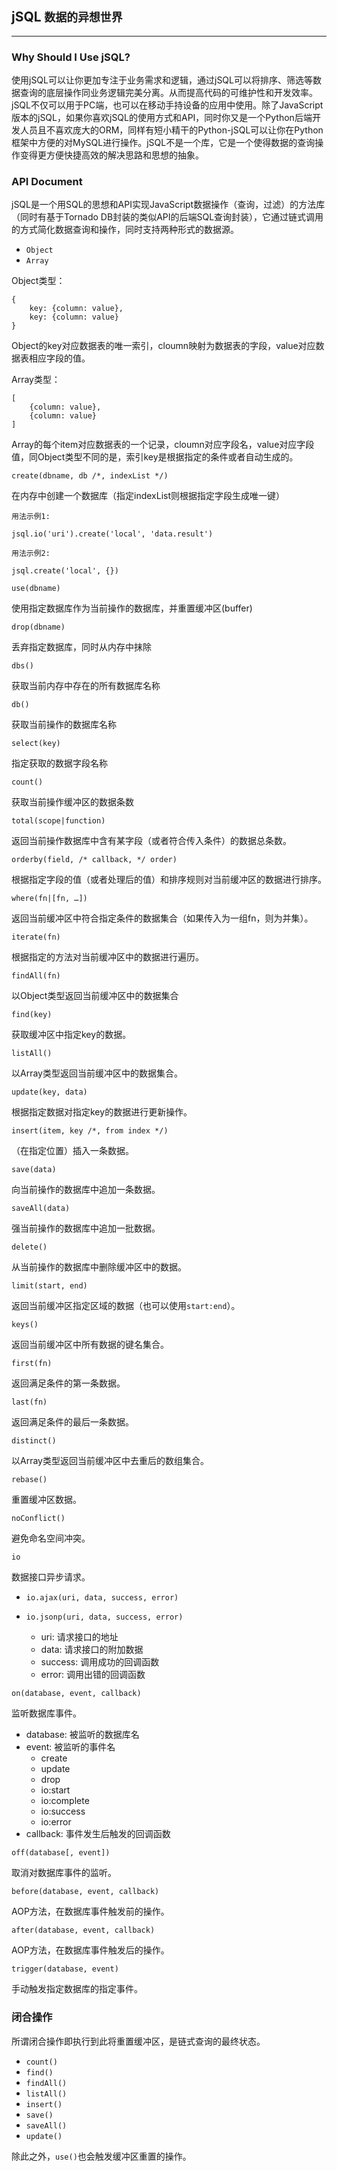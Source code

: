 ## jSQL `数据的异想世界`

-------------------------------

### Why Should I Use jSQL?

使用jSQL可以让你更加专注于业务需求和逻辑，通过jSQL可以将排序、筛选等数据查询的底层操作同业务逻辑完美分离。从而提高代码的可维护性和开发效率。jSQL不仅可以用于PC端，也可以在移动手持设备的应用中使用。除了JavaScript版本的jSQL，如果你喜欢jSQL的使用方式和API，同时你又是一个Python后端开发人员且不喜欢庞大的ORM，同样有短小精干的Python-jSQL可以让你在Python框架中方便的对MySQL进行操作。jSQL不是一个库，它是一个使得数据的查询操作变得更方便快捷高效的解决思路和思想的抽象。

### API Document

jSQL是一个用SQL的思想和API实现JavaScript数据操作（查询，过滤）的方法库（同时有基于Tornado DB封装的类似API的后端SQL查询封装），它通过链式调用的方式简化数据查询和操作，同时支持两种形式的数据源。

- `Object`
- `Array`

Object类型：

	{
		key: {column: value},
		key: {column: value}
	}

Object的key对应数据表的唯一索引，cloumn映射为数据表的字段，value对应数据表相应字段的值。

Array类型：

	[
		{column: value},
		{column: value}
	]

Array的每个item对应数据表的一个记录，cloumn对应字段名，value对应字段值，同Object类型不同的是，索引key是根据指定的条件或者自动生成的。

`create(dbname, db /*, indexList */)`

在内存中创建一个数据库（指定indexList则根据指定字段生成唯一键）

	用法示例1:
	
	jsql.io('uri').create('local', 'data.result')
	
	用法示例2:
	
	jsql.create('local', {})

`use(dbname)`

使用指定数据库作为当前操作的数据库，并重置缓冲区(buffer)

`drop(dbname)`

丢弃指定数据库，同时从内存中抹除

`dbs()`

获取当前内存中存在的所有数据库名称

`db()`

获取当前操作的数据库名称

`select(key)`

指定获取的数据字段名称

`count()`

获取当前操作缓冲区的数据条数

`total(scope|function)`

返回当前操作数据库中含有某字段（或者符合传入条件）的数据总条数。

`orderby(field, /* callback, */ order)`

根据指定字段的值（或者处理后的值）和排序规则对当前缓冲区的数据进行排序。

`where(fn|[fn, …])`

返回当前缓冲区中符合指定条件的数据集合（如果传入为一组fn，则为并集）。

`iterate(fn)`

根据指定的方法对当前缓冲区中的数据进行遍历。

`findAll(fn)`

以Object类型返回当前缓冲区中的数据集合

`find(key)`

获取缓冲区中指定key的数据。

`listAll()`

以Array类型返回当前缓冲区中的数据集合。

`update(key, data)`

根据指定数据对指定key的数据进行更新操作。

`insert(item, key /*, from index */)`

（在指定位置）插入一条数据。

`save(data)`

向当前操作的数据库中追加一条数据。

`saveAll(data)`

强当前操作的数据库中追加一批数据。

`delete()`

从当前操作的数据库中删除缓冲区中的数据。

`limit(start, end)`

返回当前缓冲区指定区域的数据（也可以使用`start:end`）。

`keys()`

返回当前缓冲区中所有数据的键名集合。

`first(fn)`

返回满足条件的第一条数据。

`last(fn)`

返回满足条件的最后一条数据。

`distinct()`

以Array类型返回当前缓冲区中去重后的数组集合。

`rebase()`

重置缓冲区数据。

`noConflict()`

避免命名空间冲突。

`io`

数据接口异步请求。

- `io.ajax(uri, data, success, error)`
- `io.jsonp(uri, data, success, error)`

	- uri: 请求接口的地址
	- data: 请求接口的附加数据
	- success: 调用成功的回调函数
	- error: 调用出错的回调函数
	
`on(database, event, callback)`

监听数据库事件。

- database: 被监听的数据库名
- event: 被监听的事件名
	- create
	- update
	- drop
	- io:start
	- io:complete
	- io:success
	- io:error
- callback: 事件发生后触发的回调函数

`off(database[, event])`

取消对数据库事件的监听。

`before(database, event, callback)`

AOP方法，在数据库事件触发前的操作。

`after(database, event, callback)`

AOP方法，在数据库事件触发后的操作。

`trigger(database, event)`

手动触发指定数据库的指定事件。

### 闭合操作

所谓闭合操作即执行到此将重置缓冲区，是链式查询的最终状态。

- `count()`
- `find()`
- `findAll()`
- `listAll()`
- `insert()`
- `save()`
- `saveAll()`
- `update()`

除此之外，`use()`也会触发缓冲区重置的操作。
